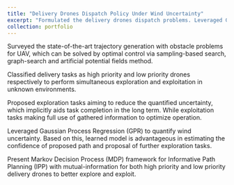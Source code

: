 ```yaml
---
title: "Delivery Drones Dispatch Policy Under Wind Uncertainty"
excerpt: "Formulated the delivery drones dispatch problems. Leveraged Gaussian Process Regression (GPR) and Markov Decision Process (MDP) framework for plannning of this drone system. 1<br/><img src='/images/500x300.png'>"
collection: portfolio
---
```

Surveyed the state-of-the-art trajectory generation with obstacle problems for UAV, which can be solved by optimal control via sampling-based search, graph-search and artificial potential fields method.

Classified delivery tasks as high priority and low priority drones respectively to perform simultaneous exploration and exploitation in unknown environments.

Proposed exploration tasks aiming to reduce the quantified uncertainty, which implicitly aids task completion in the long term. While exploitation tasks making full use of gathered information to optimize operation.

Leveraged Gaussian Process Regression (GPR) to quantify wind uncertainty. Based on this, learned model is advantageous in estimating the confidence of proposed path and proposal of further exploration tasks.

Present Markov Decision Process (MDP) framework for Informative Path Planning (IPP) with mutual-information for both high priority and low priority delivery drones to better explore and exploit.
